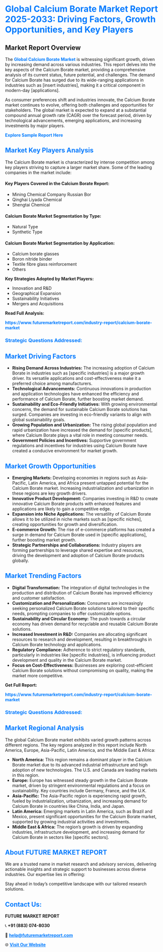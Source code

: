 <h1 style="color: #007BFF;">Global Calcium Borate Market Report 2025-2033: Driving Factors, Growth Opportunities, and Key Players</h1>

<section id="overview">
<h2>Market Report Overview</h2>
<p>The <a href="https://www.futuremarketreport.com/industry-report/calcium-borate-market" style="color: #007BFF; text-decoration: none;"><strong>Global Calcium Borate Market</strong></a> is witnessing significant growth, driven by increasing demand across various industries. This report delves into the key aspects of the Calcium Borate market, providing a comprehensive analysis of its current status, future potential, and challenges. The demand for Calcium Borate has surged due to its wide-ranging applications in industries such as [insert industries], making it a critical component in modern-day [applications].</p>
<p>As consumer preferences shift and industries innovate, the Calcium Borate market continues to evolve, offering both challenges and opportunities for stakeholders. The global market is expected to expand at a substantial compound annual growth rate (CAGR) over the forecast period, driven by technological advancements, emerging applications, and increasing investments by major players.</p>
</section>

<section id="overview">
<p><a href="https://www.futuremarketreport.com/request-sample/reportId=46849" style="color: #007BFF; text-decoration: none;"><strong>Explore Sample Report Here</strong></a></p>
</section>

<section id="key-players">
<h2 style="color: #007BFF;">Market Key Players Analysis</h2>
<p>The Calcium Borate market is characterized by intense competition among key players striving to capture a larger market share. Some of the leading companies in the market include:</p>
<h4>Key Players Covered in the Calcium Borate Report:</h4>
<ul><li>Mining Chemical Company Russian Bor</li><li>Qinghai Liyada Chemical</li><li>Shengtai Chemical</li></ul>
<h4>Calcium Borate Market Segmentation by Type:</h4>
<ul><li>Natural Type</li><li>Synthetic Type</li></ul>

<h4>Calcium Borate Market Segmentation by Application:</h4>
<ul><li>Calcium borate glasses</li><li>Boron nitride binder</li><li>Textile fibre glass reinforcement</li><li>Others</li></ul>
<p><strong>Key Strategies Adopted by Market Players:</strong></p>
<ul>
<li>Innovation and R&D</li>
<li>Geographical Expansion</li>
<li>Sustainability Initiatives</li>
<li>Mergers and Acquisitions</li>
</ul>
</section>

<section>
<p><strong>Read Full Analysis: </strong></p><a href="https://www.futuremarketreport.com/industry-report/calcium-borate-market" style="color: #007BFF; text-decoration: none;"><strong>https://www.futuremarketreport.com/industry-report/calcium-borate-market</strong></a>
<h3 style="color: #007BFF;">Strategic Questions Addressed:</h3>
</section>

<section id="driving-factors">
<h2 style="color: #007BFF;">Market Driving Factors</h2>
<ul>
<li><strong>Rising Demand Across Industries:</strong> The increasing adoption of Calcium Borate in industries such as [specific industries] is a major growth driver. Its versatile applications and cost-effectiveness make it a preferred choice among manufacturers.</li>
<li><strong>Technological Advancements:</strong> Continuous innovations in production and application technologies have enhanced the efficiency and performance of Calcium Borate, further boosting market demand.</li>
<li><strong>Sustainability and Eco-Friendly Initiatives:</strong> With growing environmental concerns, the demand for sustainable Calcium Borate solutions has surged. Companies are investing in eco-friendly variants to align with global sustainability goals.</li>
<li><strong>Growing Population and Urbanization:</strong> The rising global population and rapid urbanization have increased the demand for [specific products], where Calcium Borate plays a vital role in meeting consumer needs.</li>
<li><strong>Government Policies and Incentives:</strong> Supportive government regulations and incentives for industries using Calcium Borate have created a conducive environment for market growth.</li>
</ul>
</section>

<section id="growth-opportunities">
<h2 style="color: #007BFF;">Market Growth Opportunities</h2>
<ul>
<li><strong>Emerging Markets:</strong> Developing economies in regions such as Asia-Pacific, Latin America, and Africa present untapped potential for the Calcium Borate market. Increasing industrialization and urbanization in these regions are key growth drivers.</li>
<li><strong>Innovative Product Development:</strong> Companies investing in R&D to create innovative Calcium Borate products with enhanced features and applications are likely to gain a competitive edge.</li>
<li><strong>Expansion into Niche Applications:</strong> The versatility of Calcium Borate allows it to be utilized in niche markets such as [specific niches], creating opportunities for growth and diversification.</li>
<li><strong>E-commerce Growth:</strong> The rise of e-commerce platforms has created a surge in demand for Calcium Borate used in [specific applications], further boosting market growth.</li>
<li><strong>Strategic Partnerships and Collaborations:</strong> Industry players are forming partnerships to leverage shared expertise and resources, driving the development and adoption of Calcium Borate products globally.</li>
</ul>
</section>

<section id="trending-factors">
<h2 style="color: #007BFF;">Market Trending Factors</h2>
<ul>
<li><strong>Digital Transformation:</strong> The integration of digital technologies in the production and distribution of Calcium Borate has improved efficiency and customer satisfaction.</li>
<li><strong>Customization and Personalization:</strong> Consumers are increasingly seeking personalized Calcium Borate solutions tailored to their specific needs, prompting companies to offer customizable options.</li>
<li><strong>Sustainability and Circular Economy:</strong> The push towards a circular economy has driven demand for recyclable and reusable Calcium Borate solutions.</li>
<li><strong>Increased Investment in R&D:</strong> Companies are allocating significant resources to research and development, resulting in breakthroughs in Calcium Borate technology and applications.</li>
<li><strong>Regulatory Compliance:</strong> Adherence to strict regulatory standards, particularly in industries like [specific industries], is influencing product development and quality in the Calcium Borate market.</li>
<li><strong>Focus on Cost-Effectiveness:</strong> Businesses are exploring cost-efficient Calcium Borate solutions without compromising on quality, making the market more competitive.</li>
</ul>
</section>

<section>
<p><strong>Get Full Report: </strong></p><a href="https://www.futuremarketreport.com/industry-report/calcium-borate-market" style="color: #007BFF; text-decoration: none;"><strong>https://www.futuremarketreport.com/industry-report/calcium-borate-market</strong></a>
<h3 style="color: #007BFF;">Strategic Questions Addressed:</h3>
</section>


<section id="regional-analysis">
<h2 style="color: #007BFF;">Market Regional Analysis</h2>
<p>The global Calcium Borate market exhibits varied growth patterns across different regions. The key regions analyzed in this report include North America, Europe, Asia-Pacific, Latin America, and the Middle East & Africa:</p>
<ul>
<li><strong>North America:</strong> This region remains a dominant player in the Calcium Borate market due to its advanced industrial infrastructure and high adoption of new technologies. The U.S. and Canada are leading markets in this region.</li>
<li><strong>Europe:</strong> Europe has witnessed steady growth in the Calcium Borate market, driven by stringent environmental regulations and a focus on sustainability. Key countries include Germany, France, and the U.K.</li>
<li><strong>Asia-Pacific:</strong> The Asia-Pacific region is experiencing rapid growth, fueled by industrialization, urbanization, and increasing demand for Calcium Borate in countries like China, India, and Japan.</li>
<li><strong>Latin America:</strong> Emerging markets in Latin America, such as Brazil and Mexico, present significant opportunities for the Calcium Borate market, supported by growing industrial activities and investments.</li>
<li><strong>Middle East & Africa:</strong> The region’s growth is driven by expanding industries, infrastructure development, and increasing demand for Calcium Borate in sectors like [specific sectors].</li>
</ul>
</section>

<footer>
<h2 style="color: #007BFF;">About FUTURE MARKET REPORT</h2>
<p>We are a trusted name in market research and advisory services, delivering actionable insights and strategic support to businesses across diverse industries. Our expertise lies in offering:</p>

<p>Stay ahead in today’s competitive landscape with our tailored research solutions.</p>

<h2 style="color: #007BFF;">Contact Us:</h2>
<p><strong>FUTURE MARKET REPORT</strong></p>
<p>📞 <strong>+91 (883) 074-8030</strong></p>
<p>📧 <strong><a href="mailto:help@futuremarketreport.com" style="color: #007BFF;">help@futuremarketreport.com</a></strong></p>
<p>🌐 <strong><a href="https://www.futuremarketreport.com/" style="color: #007BFF;">Visit Our Website</a></strong></p>
</footer>